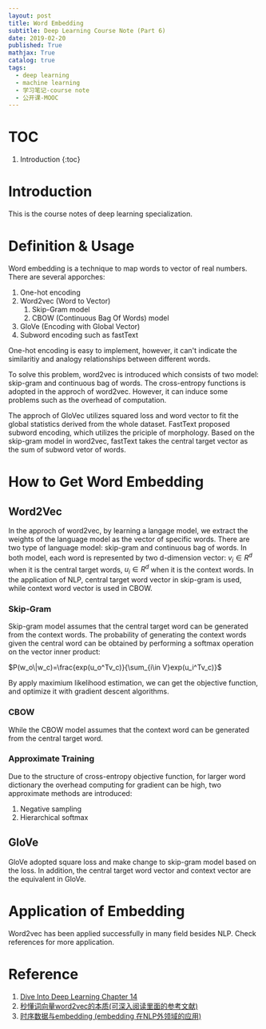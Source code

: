 ```yaml
---
layout: post
title: Word Embedding
subtitle: Deep Learning Course Note (Part 6)
date: 2019-02-20
published: True
mathjax: True
catalog: true
tags:
  - deep learning
  - machine learning
  - 学习笔记-course note
  - 公开课-MOOC
---
```

# TOC
1. Introduction
{:toc}


# Introduction
This is the course notes of deep learning specialization. 

# Definition & Usage

Word embedding is a technique to map words to vector of real numbers. There are several apporches:
1. One-hot encoding
2. Word2vec (Word to Vector)
	1. Skip-Gram model 
	2. CBOW (Continuous Bag Of Words) model
3. GloVe (Encoding with Global Vector)
4. Subword encoding such as fastText

One-hot encoding is easy to implement, however, it can't indicate the similaritiy and analogy relationships between different words. 

To solve this problem, word2vec is introduced which consists of two model: skip-gram and continuous bag of words. The cross-entropy functions is adopted in the approch of word2vec. However, it can induce some problems such as the overhead of computation. 

The approch of GloVec utilizes squared loss and word vector to fit the global statistics derived from the whole dataset. FastText proposed subword encoding, which utilizes the priciple of morphology. Based on the skip-gram model in word2vec, fastText takes the central target vector as the sum of subword vetor of words.


# How to Get Word Embedding

## Word2Vec

In the approch of word2vec, by learning a langage model, we extract the weights of the language model as the vector of specific words. There are two type of language model: skip-gram and continuous bag of words. In both model, each word is represented by two d-dimension vector: $v_i\in R^d$ when it is the central target words, $u_i\in R^d$ when it is the context words. In the application of NLP, central target word vector in skip-gram is used, while context word vector is used in CBOW.

### Skip-Gram

Skip-gram model assumes that the central target word can be generated from the context words. The probability of generating the context words given the central word can be obtained by performing a softmax operation on the vector inner product:

$P(w_o\|w_c)=\frac{exp(u_o^Tv_c)}{\sum_{i\in V}exp(u_i^Tv_c)}$

By apply maximium likelihood estimation, we can get the objective function, and optimize it with gradient descent algorithms.

### CBOW
While the CBOW model assumes that the context word can be generated from the central target word. 

### Approximate Training
Due to the structure of cross-entropy objective function, for larger word dictionary the overhead computing for gradient can be high, two approximate methods are introduced:
1. Negative sampling
2. Hierarchical softmax

## GloVe

GloVe adopted square loss and make change to skip-gram model based on the loss. In addition, the central target word vector and context vector are the equivalent in GloVe.


# Application of Embedding

Word2vec has been applied successfully in many field besides NLP. Check references for more application.


# Reference
1. [Dive Into Deep Learning Chapter 14](https://d2l.ai/)
2. [秒懂词向量word2vec的本质(可深入阅读里面的参考文献)](https://zhuanlan.zhihu.com/p/26306795)
3. [时序数据与embedding (embedding 在NLP外领域的应用)](https://zhuanlan.zhihu.com/p/144030067)

